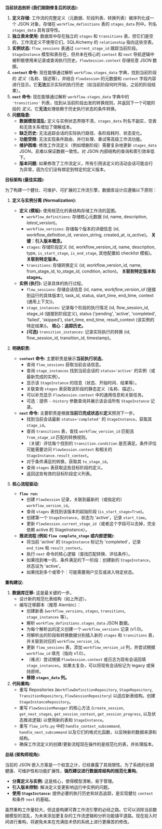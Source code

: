 
**当前状态剖析 (我们刚刚修复后的状态):**

1. **定义存储:** 工作流的完整定义（元数据、阶段列表、转换列表）被序列化成一个 JSON 对象，存储在 `workflow_definitions` 表的 `stages_data` 列中。列名 `stages_data` 具有误导性。
2. **独立表未使用:** 数据库中存在独立的 `stages` 和 `transitions` 表，但它们是空的，工作流定义不使用它们。SQLAlchemy 的 `relationship` 指向这些空表。
3. **实例状态:** `flow_sessions` 表通过 `current_stage_id` 跟踪当前阶段。`StageInstance` 模型和表存在，但并未在核心的 `context` 和 `next` 导航逻辑中被积极使用来记录或查询执行历史。`FlowSession.context` 存储任意 JSON 数据。
4. **`context` 命令:** 现在能够通过解析 `workflow.stages_data` 字典，找到当前阶段的 *定义*（名称、描述等），并结合 `FlowSession` 的元数据和 `context` 字段内容进行显示。它**无法**显示实际的执行历史（如当前阶段何时开始，之前的阶段结果）。
5. **`next` 命令:** 现在能够通过解析 `workflow.stages_data` 字典中的 `'transitions'` 列表，找到从当前阶段出发的转换规则，并返回下一个可能阶段的 *定义*。它**无法**处理依赖于历史执行状态的条件转换。
6. **问题隐患:**
    * **数据模型混乱:** 定义与实例状态界限不清，`stages_data` 列名不副实，空表和无效关系增加了理解成本。
    * **缺乏历史:** 无法追踪会话的实际执行路径、各阶段耗时、状态变化。
    * **功能受限:** 无法实现条件路由、并行处理、重试等高级工作流功能。
    * **维护困难:** 修改工作流定义（例如增删阶段）需要复杂地更新 `stages_data` JSON，且难以保证数据一致性。对 JSON 内部结构的查询和索引效率低下。
    * **版本问题:** 如果修改了工作流定义，所有引用该定义的活动会话可能会行为异常，因为它们没有绑定到特定的定义版本。

**目标架构 (最佳实践):**

为了构建一个健壮、可维护、可扩展的工作流引擎，数据库设计应遵循以下原则：

1. **定义与实例分离 (Normalization):**
    * **定义 (模板):** 使用规范化的表结构存储工作流的蓝图。
        * `workflow_definitions`: 存储核心元数据 (id, name, description, *latest\_version*)。
        * `workflow_versions`: 存储每个版本的详细信息 (id, workflow\_definition\_id, version\_string, created\_at, *is\_active*)。 **关键：引入版本概念。**
        * `stages`: 存储阶段定义 (id, workflow\_version\_id, name, description, type, `is_start_stage`, `is_end_stage`, 其他配置如 checklist 模板)。 **关联到特定版本。**
        * `transitions`: 存储转换定义 (id, workflow\_version\_id, name, from\_stage\_id, to\_stage\_id, condition, action)。 **关联到特定版本和 stages。**
    * **实例 (执行):** 记录具体的执行过程。
        * `flow_sessions`: 存储会话信息 (id, name, *workflow\_version\_id* (链接到运行的具体版本!), task\_id, status, start\_time, end\_time, context (通用上下文))。
        * `stage_instances`: 记录每个阶段的执行情况 (id, flow\_session\_id, stage\_id (链接到阶段定义), status ('pending', 'active', 'completed', 'failed', 'skipped'), start\_time, end\_time, result\_context (该实例的特定结果))。 **核心：追踪历史。**
        * **(可选)** `transition_instances`: 记录实际执行的转换 (id, flow\_session\_id, transition\_id, timestamp)。

2. **明确职责:**
    * **`context` 命令:** 主要职责是展示**当前执行状态**。
        * 查询 `flow_sessions` 获取当前会话信息。
        * 查询 `stage_instances` 找到当前会话的 `status='active'` 的实例（或最新完成的实例）。
        * 显示该 `StageInstance` 的信息（状态、开始时间、结果等）。
        * 关联查询 `stages` 表获取该阶段的静态定义（名称、描述）。
        * 可以补充显示 `FlowSession.context` 中的通用信息和关联任务。
        * 可选：提供 `--history` 参数查询并展示该会话所有 `StageInstance` 记录。
    * **`next` 命令:** 主要职责是根据**当前已完成状态**和**定义**预测下一步。
        * 找到当前会话最新 `status='completed'` 的 `StageInstance`，获取其 `stage_id`。
        * 查询 `transitions` 表，查找 `workflow_version_id` 匹配且 `from_stage_id` 匹配的转换规则。
        * （关键）评估每个找到的 `transition.condition` 是否满足。条件评估可能需要访问 `FlowSession.context` 和相关的 `StageInstance.result_context`。
        * 对于条件满足的转换，获取其 `to_stage_id`。
        * 查询 `stages` 表获取这些目标阶段的定义。
        * 返回这些有效的目标阶段定义列表。

3. **核心流程驱动:**
    * **`flow run`:**
        * 创建 `FlowSession` 记录，关联到最新的（或指定的）`workflow_version_id`。
        * 查询 `stages` 表找到该版本的起始阶段 (`is_start_stage=True`)。
        * 创建第一个 `StageInstance`，状态为 'active'，记录 `start_time`。
        * 更新 `FlowSession.current_stage_id`（或者这个字段可以去掉，完全依赖 active 的 StageInstance）。
    * **推进流程 (例如 `flow complete_stage` 或内部逻辑):**
        * 将当前 'active' 的 `StageInstance` 标记为 'completed'，记录 `end_time` 和 `result_context`。
        * 执行 `next` 命令的核心逻辑（查找匹配转换、评估条件）。
        * 如果找到唯一的、条件满足的下一阶段：创建新的 `StageInstance`，状态设为 'active'。
        * 如果找到多个或零个：可能需要用户交互或进入特定状态。

**重构建议:**

1. **数据库迁移:** 这是最关键的一步。
    * 设计新的规范化表结构（如上所述）。
    * 编写迁移脚本（推荐 Alembic）：
        * 创建新表 (`workflow_versions`, `stages`, `transitions`, `stage_instances` 等）。
        * 解析 `workflow_definitions.stages_data` JSON 数据。
        * 为每个解析出的定义创建一个 `workflow_versions` 记录 (v1.0)。
        * 将解析出的阶段和转换数据分别插入新的 `stages` 和 `transitions` 表，并关联到对应的 `workflow_version_id`。
        * 更新 `flow_sessions` 表，添加 `workflow_version_id` 列，并尝试根据 `workflow_id` 填充（指向 v1.0）。
        * （难点）尝试根据 `FlowSession.context` 或日志为现有会话回填 `stage_instances`。如果太复杂，可以将现有会话标记为 legacy 或保持原样。
        * **移除 `stages_data` 列。**
2. **代码重构:**
    * 重写 Repositories (`WorkflowDefinitionRepository`, `StageRepository`, `TransitionRepository`, `FlowSessionRepository`) 以适应新表结构。创建 `StageInstanceRepository`。
    * 重写 `FlowSessionManager` 的核心方法 (`create_session`, `get_next_stages`, `get_session_context`, `get_session_progress`, 以及状态推进逻辑) 以使用新的表和 `StageInstance`。
    * 重写 `flow_info.py` 中的 `handle_context_subcommand`, `handle_next_subcommand` 以及它们的格式化函数，以反映新的数据来源和结构。
    * 确保工作流定义的创建/更新流程现在操作的是规范化的表，并处理版本。

**总结 (架构师视角):**

当前的 JSON 嵌入方案是一个权宜之计，已经暴露了其局限性。为了系统的长期健康、可维护性和功能扩展性，**强烈建议进行数据库结构的规范化重构**。

* **分离定义与实例:** 这是核心，使得模型清晰，易于管理。
* **引入版本控制:** 解决定义变更影响运行中实例的问题。
* **使用 `StageInstance`:** 提供必要的执行历史和状态追踪，是实现健壮 `context` 和条件 `next` 的基础。

虽然重构工作量较大，但这是构建可靠工作流引擎的必经之路。它可以消除当前数据模型的混乱，为未来添加更复杂的工作流逻辑和分析功能铺平道路。现在投入时间进行重构，将避免未来在充满技术债的系统上进行更痛苦的修改。
